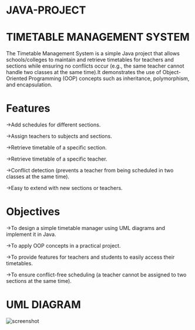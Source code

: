 # JAVA-PROJECT
# TIMETABLE MANAGEMENT SYSTEM
  The Timetable Management System is a simple Java project that allows schools/colleges to maintain and retrieve timetables for teachers and sections while ensuring no conflicts occur (e.g., the same teacher cannot handle two classes at the same time).It demonstrates the use of Object-Oriented Programming (OOP) concepts such as inheritance, polymorphism, and encapsulation.


# Features

  ->Add schedules for different sections.
  
  ->Assign teachers to subjects and sections.
  
  ->Retrieve timetable of a specific section.
  
  ->Retrieve timetable of a specific teacher.
  
  ->Conflict detection (prevents a teacher from being scheduled in two classes at the same time).
  
  ->Easy to extend with new sections or teachers.
# Objectives

  ->To design a simple timetable manager using UML diagrams and implement it in Java.
  
  ->To apply OOP concepts in a practical project.
  
  ->To provide features for teachers and students to easily access their timetables.
  
  ->To ensure conflict-free scheduling (a teacher cannot be assigned to two sections at the same time).
# UML DIAGRAM
![screenshot](https://github.com/user-attachments/assets/865bb8d4-03a6-49f5-9d1e-4431f18d9e40)

